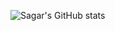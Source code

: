 ![Sagar's GitHub stats](https://github-readme-stats.vercel.app/api?username=sagarmish1234&show_icons=true)
